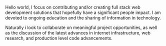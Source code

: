 Hello world, I focus on contributing and/or creating full stack web development solutions that hopefully have a significant people impact. I am devoted to ongoing education and the sharing of information in technology. 

Naturally i look to collaborate on meaningful project opportunities, as well as the discussion of the latest advances in internet infrastructure, web research, and production level code advancements.
